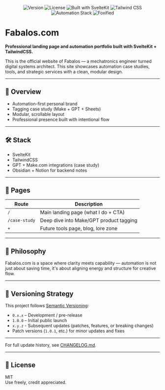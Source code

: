 <p align="center">
  <img src="https://img.shields.io/badge/version-0.1.0-blueviolet" alt="Version">
  <img src="https://img.shields.io/badge/license-MIT-purple" alt="License">
  <img src="https://img.shields.io/badge/built_with-SvelteKit-orange" alt="Built with SvelteKit">
  <img src="https://img.shields.io/badge/styling-TailwindCSS%20v4.1-blue" alt="Tailwind CSS">
  <img src="https://img.shields.io/badge/automation-powered%20by%20Make.com%20%2B%20n8n-brightgreen" alt="Automation Stack">
  <img src="https://img.shields.io/badge/foxified-yes-ff69b4" alt="Foxified">
</p>

# Fabalos.com

**Professional landing page and automation portfolio built with SvelteKit + TailwindCSS.**

This is the official website of Fabalos — a mechatronics engineer turned digital systems architect. This site showcases automation case studies, tools, and strategic services with a clean, modular design.

---

## 🚀 Overview

- Automation-first personal brand
- Tagging case study (Make + GPT + Sheets)
- Modular, scrollable layout
- Professional presence built with intentional flow

---

## 🛠 Stack

- SvelteKit
- TailwindCSS
- GPT + Make.com integrations (case study)
- Obsidian + Notion for backend notes

---

## 🧱 Pages

| Route         | Description                               |
|---------------|-------------------------------------------|
| `/`           | Main landing page (what I do + CTA)       |
| `/case-study` | Deep dive into Make/GPT product tagging   |
| `+`           | Future tools page, blog, lore zone        |

---

## 🧠 Philosophy

Fabalos.com is a space where clarity meets capability — automation is not just about saving time, it's about aligning energy and structure for creative flow.

---

## 🔖 Versioning Strategy

This project follows [Semantic Versioning](https://semver.org/):
- `0.x.x` – Development / pre-release
- `1.0.0` – Initial public launch
- `x.y.z` - Subsequent updates (patches, features, or breaking changes)
- Patch versions (`1.0.1`, etc.) for minor updates and fixes

---

For full update history, see [CHANGELOG.md](./CHANGELOG.md).

---

## 📄 License

MIT  
Use freely, credit appreciated.